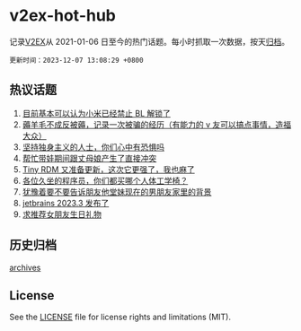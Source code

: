 # v2ex-hot-hub

 记录[V2EX](https://www.v2ex.com/)从 2021-01-06 日至今的热门话题。每小时抓取一次数据，按天[归档](archives)。

`更新时间：2023-12-07 13:08:29 +0800`

## 热议话题

1. [目前基本可以认为小米已经禁止 BL 解锁了](https://www.v2ex.com/t/998253)
1. [薅羊毛不成反被薅，记录一次被骗的经历（有能力的 v 友可以搞点事情，造福大众）](https://www.v2ex.com/t/998220)
1. [坚持独身主义的人士，你们心中有恐惧吗](https://www.v2ex.com/t/998051)
1. [帮忙带娃期间跟丈母娘产生了直接冲突](https://www.v2ex.com/t/998217)
1. [Tiny RDM 又准备更新，这次它更强了，我也麻了](https://www.v2ex.com/t/998058)
1. [各位久坐的程序员，你们都买哪个人体工学椅？](https://www.v2ex.com/t/998251)
1. [犹豫着要不要告诉朋友他堂妹现在的男朋友家里的背景](https://www.v2ex.com/t/998257)
1. [jetbrains 2023.3 发布了](https://www.v2ex.com/t/998240)
1. [求推荐女朋友生日礼物](https://www.v2ex.com/t/998065)

## 历史归档

[archives](archives)

## License

See the [LICENSE](LICENSE) file for license rights and limitations (MIT).
